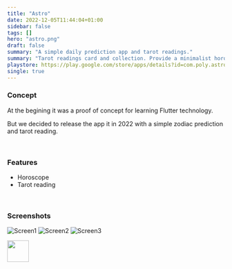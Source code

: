 ```yaml
---
title: "Astro"
date: 2022-12-05T11:44:04+01:00
sidebar: false
tags: []
hero: "astro.png"
draft: false
summary: "A simple daily prediction app and tarot readings."
summary: "Tarot readings card and collection. Provide a minimalist horoscope and motivations quotes."
playstore: https://play.google.com/store/apps/details?id=com.poly.astrology
single: true
---
```


### Concept 
At the begining it was a proof of concept for learning Flutter technology. 

But we decided to release the app it in 2022 with a simple zodiac prediction and tarot reading.

<br>

### Features
- Horoscope 
- Tarot reading

<br>

### Screenshots
![Screen1](/as0.png)
![Screen2](/as1.png)
![Screen3](/as2.png)

<a href="https://play.google.com/store/apps/details?id=com.poly.astrology" target="_blank" rel="noopener noreferrer"> <img height="50" src="/google-play-badge-nopad.png"/></a>
